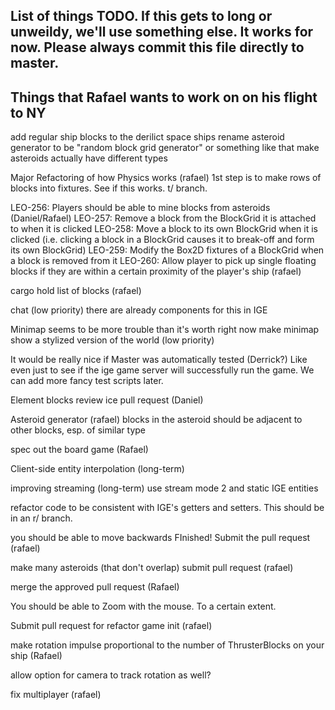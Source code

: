 List of things TODO.
If this gets to long or unweildy, we'll use something else. It works for now.
Please always commit this file directly to master.
-----------------------------------------------------------------------------------------------

Things that Rafael wants to work on on his flight to NY
-----------------------------------------------
add regular ship blocks to the derilict space ships
rename asteroid generator to be "random block grid generator" or something like that
make asteroids actually have different types


Major Refactoring of how Physics works (rafael)
	1st step is to make rows of blocks into fixtures. See if this works. t/ branch.

LEO-256: Players should be able to mine blocks from asteroids (Daniel/Rafael)
	LEO-257: Remove a block from the BlockGrid it is attached to when it is clicked
    LEO-258: Move a block to its own BlockGrid when it is clicked (i.e. clicking a block in a BlockGrid causes it to break-off and form its own BlockGrid)
    LEO-259: Modify the Box2D fixtures of a BlockGrid when a block is removed from it
    LEO-260: Allow player to pick up single floating blocks if they are within a certain proximity of the player's ship (rafael)

cargo hold
	list of blocks (rafael)

chat (low priority)
	there are already components for this in IGE

Minimap
	seems to be more trouble than it's worth right now
	make minimap show a stylized version of the world (low priority)

It would be really nice if Master was automatically tested (Derrick?)
	Like even just to see if the ige game server will successfully run the game.
	We can add more fancy test scripts later.

Element blocks
	review ice pull request (Daniel)

Asteroid generator (rafael)
	blocks in the asteroid should be adjacent to other blocks, esp. of similar type

spec out the board game (Rafael)

Client-side entity interpolation (long-term)

improving streaming (long-term)
	use stream mode 2 and static IGE entities

refactor code to be consistent with IGE's getters and setters. This should be in an r/ branch.

you should be able to move backwards
	FInished! Submit the pull request (rafael)

make many asteroids (that don't overlap)
	submit pull request (rafael)

merge the approved pull request (Rafael)

You should be able to Zoom with the mouse. To a certain extent.

Submit pull request for refactor game init (rafael)

make rotation impulse proportional to the number of ThrusterBlocks on your ship (Rafael)

allow option for camera to track rotation as well?

fix multiplayer (rafael)
